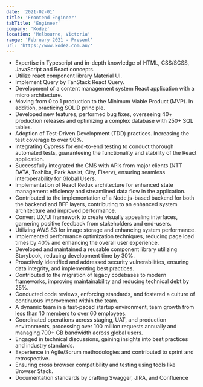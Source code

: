 ```yaml
---
date: '2021-02-01'
title: 'Frontend Engineer'
tabTitle: 'Engineer'
company: 'Kodez'
location: 'Melbourne, Victoria'
range: 'February 2021 - Present'
url: 'https://www.kodez.com.au/'
---
```


- Expertise in Typescript and in-depth knowledge of HTML, CSS/SCSS, JavaScript and React concepts.
- Utilize react component library Material UI.
- Implement Query by TanStack React Query.
- Development of a content management system React application with a micro architecture.
- Moving from 0 to 1 production to the Minimum Viable Product (MVP). In addition, practicing SOLID principle.
- Developed new features, performed bug fixes, overseeing 40+ production releases and optimizing a complex database with 250+ SQL tables.
- Adoption of Test-Driven Development (TDD) practices. Increasing the test coverage to over 90%.
- Integrating Cypress for end-to-end testing to conduct thorough automated tests, guaranteeing the functionality and stability of the React application.
- Successfully integrated the CMS with APIs from major clients (NTT DATA, Toshiba, Park Assist, City, Fiserv), ensuring seamless interoperability for Global Users.
- Implementation of React Redux architecture for enhanced state management efficiency and streamlined data flow in the application.
- Contributed to the implementation of a Node.js-based backend for both the backend and BFF layers, contributing to an enhanced system architecture and improved performance.
- Convert UX/UI framework to create visually appealing interfaces, garnering positive feedback from stakeholders and end-users.
- Utilizing AWS S3 for image storage and enhancing system performance.
- Implemented performance optimization techniques, reducing page load times by 40% and enhancing the overall user experience.
- Developed and maintained a reusable component library utilizing Storybook, reducing development time by 30%.
- Proactively identified and addressed security vulnerabilities, ensuring data integrity, and implementing best practices.
- Contributed to the migration of legacy codebases to modern frameworks, improving maintainability and reducing technical debt by 25%.
- Conducted code reviews, enforcing standards, and fostered a culture of continuous improvement within the team.
- A dynamic team in a fast-paced startup environment, team growth from less than 10 members to over 60 employees.
- Coordinated operations across staging, UAT, and production environments, processing over 100 million requests annually and managing 700+ GB bandwidth across global users.
- Engaged in technical discussions, gaining insights into best practices and industry standards.
- Experience in Agile/Scrum methodologies and contributed to sprint and retrospective.
- Ensuring cross browser compatibility and testing using tools like Browser Stack.
- Documentation standards by crafting Swagger, JIRA, and Confluence
